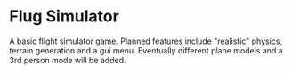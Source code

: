 # Flug Simulator
A basic flight simulator game.
Planned features include "realistic" physics, terrain generation and a gui menu.
Eventually different plane models and a 3rd person mode will be added.
